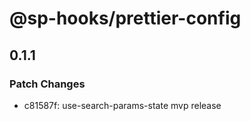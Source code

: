 # @sp-hooks/prettier-config

## 0.1.1

### Patch Changes

- c81587f: use-search-params-state mvp release
